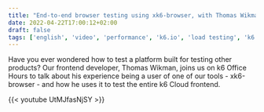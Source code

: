 ```yaml
---
title: "End-to-end browser testing using xk6-browser, with Thomas Wikman (k6 Office Hours #51)"
date: 2022-04-22T17:00:12+02:00
draft: false
tags: ['english', 'video', 'performance', 'k6.io', 'load testing', 'k6 Office Hours', 'xk6-browser', 'browser']
---
```

Have you ever wondered how to test a platform built for testing other products? Our frontend developer, Thomas Wikman, joins us on k6 Office Hours to talk about his experience being a user of one of our tools - xk6-browser - and how he uses it to test the entire k6 Cloud frontend.

{{< youtube UtMJfasNjSY >}}